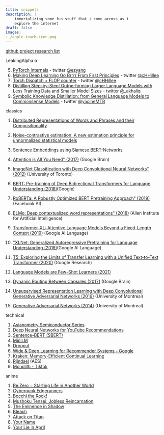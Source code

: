```yaml
---
title: snippets
description: |
    immortalizing some fun stuff that i come across as i
    explore the internet
draft: false
images:
- /apple-touch-icon.png
---
```


[github project research list](https://github.com/stars/hitorilabs/lists/research)

LeakingAlpha α

5. [PyTorch Internals](http://blog.ezyang.com/2019/05/pytorch-internals/) - twitter [@ezyang](https://twitter.com/ezyang)
4. [Making Deep Learning Go Brrrr From First Principles](https://horace.io/brrr_intro.html) - twitter [@cHHillee](https://twitter.com/cHHillee)
3. [Torch Dispatch + FLOP counter](https://dev-discuss.pytorch.org/t/what-and-why-is-torch-dispatch/557) - twitter [@cHHillee](https://twitter.com/cHHillee)
2. [Distilling Step-by-Step! Outperforming Larger Language Models with Less Training Data and Smaller Model Sizes](https://arxiv.org/abs/2305.02301) - twitter [@_akhaliq](https://twitter.com/_akhaliq)
1. [Symbolic Knowledge Distillation: from General Language Models to Commonsense Models](https://arxiv.org/abs/2110.07178) - twitter [@yacineMTB](https://twitter.com/yacineMTB)


classics
1. [Distributed Representations of Words and Phrases and their Compositionality](https://proceedings.neurips.cc/paper/2013/file/9aa42b31882ec039965f3c4923ce901b-Paper.pdf)
2. [Noise-contrastive estimation: A new estimation principle for unnormalized statistical models](http://proceedings.mlr.press/v9/gutmann10a/gutmann10a.pdf)
3. [Sentence Embeddings using Siamese BERT-Networks ](https://arxiv.org/abs/1908.10084)

4. [Attention is All You Need" (2017)](https://arxiv.org/abs/1706.03762) (Google Brain)
5. [ImageNet Classification with Deep Convolutional Neural Networks" (2012)](https://papers.nips.cc/paper/4824-imagenet-classification-with-deep-convolutional-neural-networks.pdf) (University of Toronto)
6. [BERT: Pre-training of Deep Bidirectional Transformers for Language Understanding (2018)](https://arxiv.org/abs/1810.04805)(Google)
7. [RoBERTa: A Robustly Optimized BERT Pretraining Approach" (2019)](https://arxiv.org/abs/1907.11692) (Facebook AI)
8. [ELMo: Deep contextualized word representations" (2018)]( https://arxiv.org/abs/1802.05365) (Allen Institute for Artificial Intelligence)
9. [Transformer-XL: Attentive Language Models Beyond a Fixed-Length Context (2019)](https://arxiv.org/abs/1901.02860) (Google Al Language)
10. ["XLNet: Generalized Autoregressive Pretraining for Language Understanding (2019)](https://arxiv.org/abs/1906.08237)(Google AI Language)
11. [T5: Exploring the Limits of Transfer Learning with a Unified Text-to-Text Transformer (2020)](https://arxiv.org/abs/1910.10683) (Google Research)
12. [Language Models are Few-Shot Learners (2021)](https://arxiv.org/abs/2005.14165)

13. [Dynamic Routing Between Capsules (2017)](https://arxiv.org/abs/1710.09829) (Google Brain)
14. [Unsupervised Representation Learning with Deep Convolutional Generative Adversarial Networks (2016)](https://arxiv.org/abs/1511.06434) (University of Montreal)
15. [Generative Adversarial Networks (2014)](https://arxiv.org/abs/1406.2661) (University of Montreal)

technical
1. [Asianometry Semiconductor Series](https://www.youtube.com/watch?v=Pt9NEnWmyMo&list=PLKtxx9TnH76QY5FjmO3NaUkVJvTPN9Vmg)
2. [Deep Neural Networks for YouTube Recommendations](https://dl.acm.org/doi/pdf/10.1145/2959100.2959190)
3. [Sentence-BERT (SBERT)](https://arxiv.org/pdf/1908.10084.pdf)
4. [MiniLM](https://arxiv.org/pdf/2002.10957.pdf)
5. [Dropout](https://www.cs.toronto.edu/~rsalakhu/papers/srivastava14a.pdf)
6. [Wide & Deep Learning for Recommender Systems - Google](https://arxiv.org/pdf/1606.07792.pdf)
7. [Kraken: Memory-Efficient Continual Learning](http://storage.cs.tsinghua.edu.cn/papers/sc20-kraken.pdf/)
8. [Rijndael](https://en.wikipedia.org/wiki/Advanced_Encryption_Standard) (AES)
9. [Monolith - Tiktok](https://arxiv.org/pdf/2209.07663.pdf)

anime
1. [Re:Zero − Starting Life in Another World](https://en.wikipedia.org/wiki/Re:Zero_%E2%88%92_Starting_Life_in_Another_World)
2. [Cyberpunk Edgerunners](https://en.wikipedia.org/wiki/Cyberpunk:_Edgerunners)
3. [Bocchi the Rock!](https://en.wikipedia.org/wiki/Bocchi_the_Rock!)
4. [Mushoku Tensei: Jobless Reincarnation](https://en.wikipedia.org/wiki/Mushoku_Tensei)
5. [The Eminence in Shadow](https://en.wikipedia.org/wiki/The_Eminence_in_Shadow)
6. [Bleach](https://en.wikipedia.org/wiki/Bleach_(TV_series))
7. [Attack on Titan](https://en.wikipedia.org/wiki/Attack_on_Titan)
8. [Your Name](https://en.wikipedia.org/wiki/Your_Name)
9. [Your Lie in April](https://en.wikipedia.org/wiki/Your_Lie_in_April)
